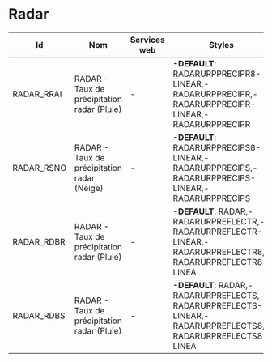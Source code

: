 # Radar

Id | Nom | Services web | Styles | Notes
---|-----|--------------|--------|------
RADAR_RRAI | RADAR - Taux de précipitation radar (Pluie) | -            | **-DEFAULT**: RADARURPPRECIPR8-LINEAR,-RADARURPPRECIPR,-RADARURPPRECIPR-LINEAR,-RADARURPPRECIPR |      
RADAR_RSNO | RADAR - Taux de précipitation radar (Neige) | -            | **-DEFAULT**: RADARURPPRECIPS8-LINEAR,-RADARURPPRECIPS,-RADARURPPRECIPS-LINEAR,-RADARURPPRECIPS |      
RADAR_RDBR | RADAR - Taux de précipitation radar (Pluie) | -            | **-DEFAULT**: RADAR,-RADARURPREFLECTR,-RADARURPREFLECTR-LINEAR,-RADARURPREFLECTR8,-RADARURPREFLECTR8-LINEA |      
RADAR_RDBS | RADAR - Taux de précipitation radar (Pluie) | -            | **-DEFAULT**: RADAR,-RADARURPREFLECTS,-RADARURPREFLECTS-LINEAR,-RADARURPREFLECTS8,-RADARURPREFLECTS8-LINEA |      

